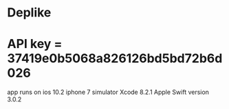 # Deplike
# API key = 37419e0b5068a826126bd5bd72b6d026

app runs on ios 10.2 iphone 7 simulator
Xcode 8.2.1
Apple Swift version 3.0.2
